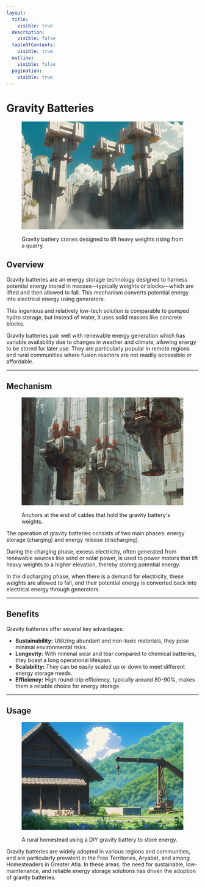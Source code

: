 ```yaml
---
layout:
  title:
    visible: true
  description:
    visible: false
  tableOfContents:
    visible: true
  outline:
    visible: false
  pagination:
    visible: true
---
```


# Gravity Batteries

<figure><img src="../../.gitbook/assets/gravitybatteries-209.png" alt=""><figcaption><p>Gravity battery cranes designed to lift heavy weights rising from a quarry.</p></figcaption></figure>

## Overview

Gravity batteries are an energy storage technology designed to harness potential energy stored in masses—typically weights or blocks—which are lifted and then allowed to fall. This mechanism converts potential energy into electrical energy using generators.

This ingenious and relatively low-tech solution is comparable to pumped hydro storage, but instead of water, it uses solid masses like concrete blocks.

Gravity batteries pair well with renewable energy generation which has variable availability due to changes in weather and climate, allowing energy to be stored for later use. They are particularly popular in remote regions and rural communities where fusion reactors are not readily accessible or affordable.

***

## Mechanism

<figure><img src="../../.gitbook/assets/gravitybatteries-9843.png" alt="" width="563"><figcaption><p>Anchors at the end of cables that hold the gravity battery's weights.</p></figcaption></figure>

The operation of gravity batteries consists of two main phases: energy storage (charging) and energy release (discharging).

During the charging phase, excess electricity, often generated from renewable sources like wind or solar power, is used to power motors that lift heavy weights to a higher elevation, thereby storing potential energy.

In the discharging phase, when there is a demand for electricity, these weights are allowed to fall, and their potential energy is converted back into electrical energy through generators.

***

## Benefits

Gravity batteries offer several key advantages:

* **Sustainability:** Utilizing abundant and non-toxic materials, they pose minimal environmental risks.
* **Longevity:** With minimal wear and tear compared to chemical batteries, they boast a long operational lifespan.
* **Scalability:** They can be easily scaled up or down to meet different energy storage needs.
* **Efficiency:** High round-trip efficiency, typically around 80-90%, makes them a reliable choice for energy storage.

***

## Usage

<figure><img src="../../.gitbook/assets/gravitybatteries-935.png" alt="" width="563"><figcaption><p>A rural homestead using a DIY gravity battery to store energy.</p></figcaption></figure>

Gravity batteries are widely adopted in various regions and communities, and are particularly prevalent in the Free Territories, Aryabat, and among Homesteaders in Greater Atla. In these areas, the need for sustainable, low-maintenance, and reliable energy storage solutions has driven the adoption of gravity batteries.
